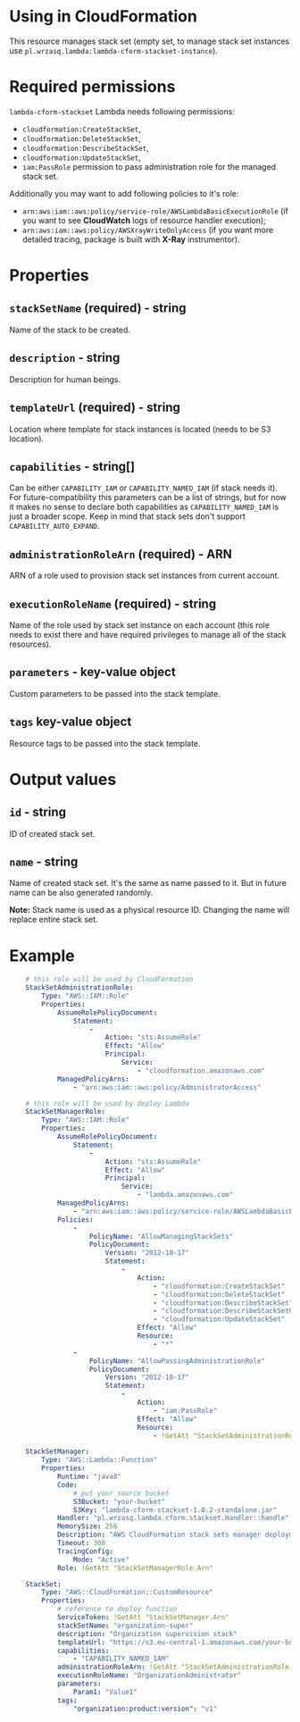 <!---
# This file is part of the pl.wrzasq.lambda.
#
# @license http://mit-license.org/ The MIT license
# @copyright 2019 © by Rafał Wrzeszcz - Wrzasq.pl.
-->

# Using in CloudFormation

This resource manages stack set (empty set, to manage stack set instances use
`pl.wrzasq.lambda:lambda-cform-stackset-instance`).

# Required permissions

`lambda-cform-stackset` Lambda needs following permissions:

-   `cloudformation:CreateStackSet`,
-   `cloudformation:DeleteStackSet`,
-   `cloudformation:DescribeStackSet`,
-   `cloudformation:UpdateStackSet`,
-   `iam:PassRole` permission to pass administration role for the managed stack set.

Additionally you may want to add following policies to it's role:

-   `arn:aws:iam::aws:policy/service-role/AWSLambdaBasicExecutionRole` (if you want to see **CloudWatch** logs of
resource handler execution);
-   `arn:aws:iam::aws:policy/AWSXrayWriteOnlyAccess` (if you want more detailed tracing, package is built with
**X-Ray** instrumentor).

# Properties

## `stackSetName` (required) - string

Name of the stack to be created.

## `description` - string

Description for human beings.

## `templateUrl` (required) - string

Location where template for stack instances is located (needs to be S3 location).

## `capabilities` - string[]

Can be either `CAPABILITY_IAM` or `CAPABILITY_NAMED_IAM` (if stack needs it). For future-compatibility this parameters
can be a list of strings, but for now it makes no sense to declare both capabilities as `CAPABILITY_NAMED_IAM` is just
a broader scope. Keep in mind that stack sets don't support `CAPABILITY_AUTO_EXPAND`.

## `administrationRoleArn` (required) - ARN

ARN of a role used to provision stack set instances from current account.

## `executionRoleName` (required) - string

Name of the role used by stack set instance on each account (this role needs to exist there and have required
privileges to manage all of the stack resources).

## `parameters` - key-value object

Custom parameters to be passed into the stack template.

## `tags` key-value object

Resource tags to be passed into the stack template.

# Output values

## `id` - string

ID of created stack set.

## `name` - string

Name of created stack set. It's the same as name passed to it. But in future name can be also generated randomly.

**Note:** Stack name is used as a physical resource ID. Changing the name will replace entire stack set.

# Example

```yaml
    # this role will be used by CloudFormation
    StackSetAdministrationRole:
        Type: "AWS::IAM::Role"
        Properties:
            AssumeRolePolicyDocument:
                Statement:
                    -
                        Action: "sts:AssumeRole"
                        Effect: "Allow"
                        Principal:
                            Service:
                                - "cloudformation.amazonaws.com"
            ManagedPolicyArns:
                - "arn:aws:iam::aws:policy/AdministratorAccess"

    # this role will be used by deploy Lambda
    StackSetManagerRole:
        Type: "AWS::IAM::Role"
        Properties:
            AssumeRolePolicyDocument:
                Statement:
                    -
                        Action: "sts:AssumeRole"
                        Effect: "Allow"
                        Principal:
                            Service:
                                - "lambda.amazonaws.com"
            ManagedPolicyArns:
                - "arn:aws:iam::aws:policy/service-role/AWSLambdaBasicExecutionRole"
            Policies:
                -
                    PolicyName: "AllowManagingStackSets"
                    PolicyDocument:
                        Version: "2012-10-17"
                        Statement:
                            -
                                Action:
                                    - "cloudformation:CreateStackSet"
                                    - "cloudformation:DeleteStackSet"
                                    - "cloudformation:DescribeStackSet"
                                    - "cloudformation:DescribeStackSetOperation"
                                    - "cloudformation:UpdateStackSet"
                                Effect: "Allow"
                                Resource:
                                    - "*"
                -
                    PolicyName: "AllowPassingAdministrationRole"
                    PolicyDocument:
                        Version: "2012-10-17"
                        Statement:
                            -
                                Action:
                                    - "iam:PassRole"
                                Effect: "Allow"
                                Resource:
                                    - !GetAtt "StackSetAdministrationRole.Arn"

    StackSetManager:
        Type: "AWS::Lambda::Function"
        Properties:
            Runtime: "java8"
            Code:
                # put your source bucket
                S3Bucket: "your-bucket"
                S3Key: "lambda-cform-stackset-1.0.2-standalone.jar"
            Handler: "pl.wrzasq.lambda.cform.stackset.Handler::handle"
            MemorySize: 256
            Description: "AWS CloudFormation stack sets manager deployment."
            Timeout: 300
            TracingConfig:
                Mode: "Active"
            Role: !GetAtt "StackSetManagerRole.Arn"

    StackSet:
        Type: "AWS::CloudFormation::CustomResource"
        Properties:
            # reference to deploy function
            ServiceToken: !GetAtt "StackSetManager.Arn"
            stackSetName: "organization-super"
            description: "Organization supervision stack"
            templateUrl: "https://s3.eu-central-1.amazonaws.com/your-bucket/organization-super.yaml"
            capabilities:
                - "CAPABILITY_NAMED_IAM"
            administrationRoleArn: !GetAtt "StackSetAdministrationRole.Arn"
            executionRoleName: "OrganizationAdministrator"
            parameters:
                Param1: "Value1"
            tags:
                "organization:product:version": "v1"
```
